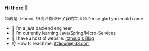### Hi there 👋

<!--
**itzhouq/itzhouq** is a ✨ _special_ ✨ repository because its `README.md` (this file) appears on your GitHub profile.

Here are some ideas to get you started:

- 🔭 I’m currently working on ...
- 🌱 I’m currently learning ...
- 👯 I’m looking to collaborate on ...
- 🤔 I’m looking for help with ...
- 💬 Ask me about ...
- 📫 How to reach me: ...
- 😄 Pronouns: ...
- ⚡ Fun fact: ...
-->

😄我是 itzhouq, 很高兴你点开了我的主页😄
I'm so glad you could come.
- 🔭 I’m a java backend engineer
- 🌱 I’m currently learning Java/Spring/Micro-Services
- 👯 I have a host of website: [itzhouq's Blog](http://blog.itzhouq.cn/)
- 📫 How to reach me: itzhouq@163.com
